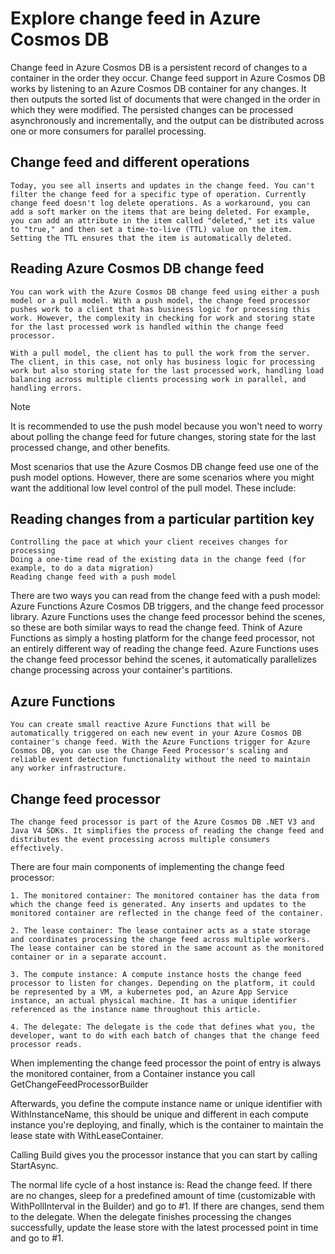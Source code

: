 # Explore change feed in Azure Cosmos DB

Change feed in Azure Cosmos DB is a persistent record of changes to a container in the order they occur. Change feed support in Azure Cosmos DB works by listening to an Azure Cosmos DB container for any changes. It then outputs the sorted list of documents that were changed in the order in which they were modified. The persisted changes can be processed asynchronously and incrementally, and the output can be distributed across one or more consumers for parallel processing.

## Change feed and different operations
    Today, you see all inserts and updates in the change feed. You can't filter the change feed for a specific type of operation. Currently change feed doesn't log delete operations. As a workaround, you can add a soft marker on the items that are being deleted. For example, you can add an attribute in the item called "deleted," set its value to "true," and then set a time-to-live (TTL) value on the item. Setting the TTL ensures that the item is automatically deleted.

## Reading Azure Cosmos DB change feed
    You can work with the Azure Cosmos DB change feed using either a push model or a pull model. With a push model, the change feed processor pushes work to a client that has business logic for processing this work. However, the complexity in checking for work and storing state for the last processed work is handled within the change feed processor.

    With a pull model, the client has to pull the work from the server. The client, in this case, not only has business logic for processing work but also storing state for the last processed work, handling load balancing across multiple clients processing work in parallel, and handling errors.

 Note

It is recommended to use the push model because you won't need to worry about polling the change feed for future changes, storing state for the last processed change, and other benefits.

Most scenarios that use the Azure Cosmos DB change feed use one of the push model options. However, there are some scenarios where you might want the additional low level control of the pull model. These include:

## Reading changes from a particular partition key
    Controlling the pace at which your client receives changes for processing
    Doing a one-time read of the existing data in the change feed (for example, to do a data migration)
    Reading change feed with a push model

There are two ways you can read from the change feed with a push model: Azure Functions Azure Cosmos DB triggers, and the change feed processor library. Azure Functions uses the change feed processor behind the scenes, so these are both similar ways to read the change feed. Think of Azure Functions as simply a hosting platform for the change feed processor, not an entirely different way of reading the change feed. Azure Functions uses the change feed processor behind the scenes, it automatically parallelizes change processing across your container's partitions.

## Azure Functions
    You can create small reactive Azure Functions that will be automatically triggered on each new event in your Azure Cosmos DB container's change feed. With the Azure Functions trigger for Azure Cosmos DB, you can use the Change Feed Processor's scaling and reliable event detection functionality without the need to maintain any worker infrastructure.

## Change feed processor
    The change feed processor is part of the Azure Cosmos DB .NET V3 and Java V4 SDKs. It simplifies the process of reading the change feed and distributes the event processing across multiple consumers effectively.

There are four main components of implementing the change feed processor:

    1. The monitored container: The monitored container has the data from which the change feed is generated. Any inserts and updates to the monitored container are reflected in the change feed of the container.

    2. The lease container: The lease container acts as a state storage and coordinates processing the change feed across multiple workers. The lease container can be stored in the same account as the monitored container or in a separate account.

    3. The compute instance: A compute instance hosts the change feed processor to listen for changes. Depending on the platform, it could be represented by a VM, a kubernetes pod, an Azure App Service instance, an actual physical machine. It has a unique identifier referenced as the instance name throughout this article.

    4. The delegate: The delegate is the code that defines what you, the developer, want to do with each batch of changes that the change feed processor reads.

When implementing the change feed processor the point of entry is always the monitored container, from a Container instance you call GetChangeFeedProcessorBuilder

Afterwards, you define the compute instance name or unique identifier with WithInstanceName, this should be unique and different in each compute instance you're deploying, and finally, which is the container to maintain the lease state with WithLeaseContainer.

Calling Build gives you the processor instance that you can start by calling StartAsync.

The normal life cycle of a host instance is:
    Read the change feed.
    If there are no changes, sleep for a predefined amount of time (customizable with WithPollInterval in the Builder) and go to #1.
    If there are changes, send them to the delegate.
    When the delegate finishes processing the changes successfully, update the lease store with the latest processed point in time and go to #1.